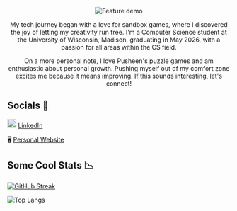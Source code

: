 <p align="center">
  <img src="landscape-city-ezgif.com-added-text.webp" alt="Feature demo">
</p>

<p align = "center">
My tech journey began with a love for sandbox games, where I discovered the joy of letting my creativity run free. I'm a Computer Science student at the University of Wisconsin, Madison, graduating in May 2026, with a passion for all areas within the CS field.

<p align = "center">
On a more personal note, I love Pusheen's puzzle games and am enthusiastic about personal growth. Pushing myself out of my comfort zone excites me because it means improving. If this sounds interesting, let's connect! 
</p>

## Socials 🔗

<img src="https://cdn-icons-png.flaticon.com/512/174/174857.png" alt="LinkedIn Profile" width="20" height="20"> [LinkedIn](https://www.linkedin.com/in/erika-sy/)

🖥️ [Personal Website](https://nullptrerikas.github.io/)


## Some Cool Stats 📉

[![GitHub Streak](https://streak-stats.demolab.com/?user=nullPtrErikaS)](https://git.io/streak-stats)

![Top Langs](https://github-readme-stats.vercel.app/api/top-langs/?username=nullPtrErikaS&layout=compact)

<!--
**nullPtrErikaS/nullPtrErikaS** is a ✨ _special_ ✨ repository because its `README.md` (this file) appears on your GitHub profile.

Here are some ideas to get you started:

- 🔭 I’m currently working on ...
- 🌱 I’m currently learning ...
- 👯 I’m looking to collaborate on ...
- 🤔 I’m looking for help with ...
- 💬 Ask me about ...
- 📫 How to reach me: ...
- 😄 Pronouns: ...
- ⚡ Fun fact: ...
-->
